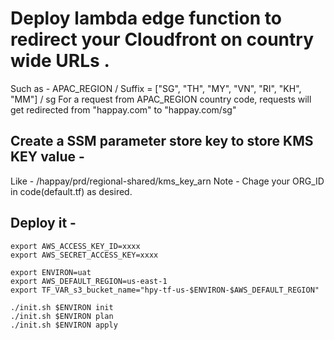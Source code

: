 # Deploy lambda edge function to redirect your Cloudfront on country wide URLs .

Such as - 
APAC_REGION / Suffix = ["SG", "TH", "MY", "VN", "RI", "KH", "MM"] / sg 
 For a request from APAC_REGION country code, requests will get redirected from "happay.com" to "happay.com/sg"


## Create a SSM parameter store key to store KMS KEY value - 
Like - /happay/prd/regional-shared/kms_key_arn 
Note - Chage your ORG_ID in code(default.tf) as desired.

## Deploy it -
```
export AWS_ACCESS_KEY_ID=xxxx
export AWS_SECRET_ACCESS_KEY=xxxx

export ENVIRON=uat
export AWS_DEFAULT_REGION=us-east-1
export TF_VAR_s3_bucket_name="hpy-tf-us-$ENVIRON-$AWS_DEFAULT_REGION"

./init.sh $ENVIRON init
./init.sh $ENVIRON plan
./init.sh $ENVIRON apply
```
